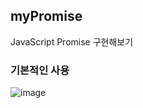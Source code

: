 ## myPromise

JavaScript Promise 구현해보기

### 기본적인 사용

![image](https://user-images.githubusercontent.com/40662323/103136249-0c7da680-4702-11eb-9c8a-9e5161f3d318.png)

